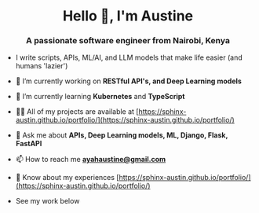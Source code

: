 <h1 align="center">Hello 👋, I'm Austine</h1>
<h3 align="center">A passionate software engineer from Nairobi, Kenya</h3>

- I write scripts, APIs, ML/AI, and LLM models that make life easier (and humans 'lazier')

- 🔭 I’m currently working on **RESTful API's, and Deep Learning models**

- 🌱 I’m currently learning **Kubernetes** and **TypeScript**

- 👨‍💻 All of my projects are available at [https://sphinx-austin.github.io/portfolio/](https://sphinx-austin.github.io/portfolio/)

- 💬 Ask me about **APIs, Deep Learning models, ML, Django, Flask, FastAPI**

- 📫 How to reach me **ayahaustine@gmail.com**

- 📄 Know about my experiences [https://sphinx-austin.github.io/portfolio/](https://sphinx-austin.github.io/portfolio/)

- See my work below
